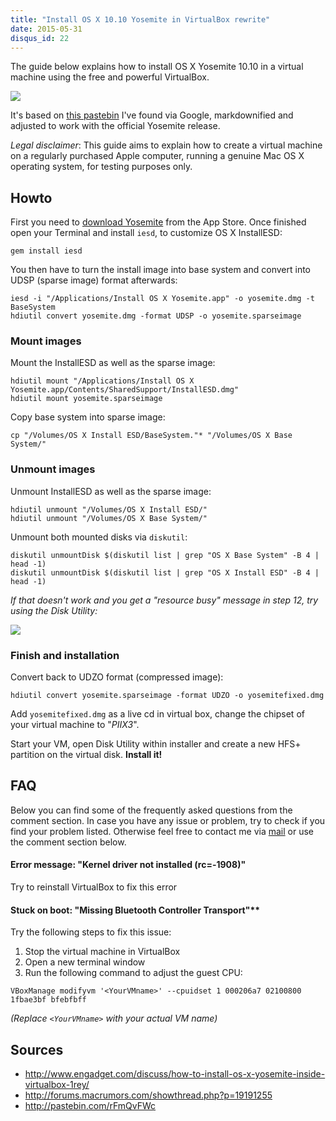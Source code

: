 ```yaml
---
title: "Install OS X 10.10 Yosemite in VirtualBox rewrite"
date: 2015-05-31
disqus_id: 22
---
```

The guide below explains how to install OS X Yosemite 10.10 in a virtual machine using the free and powerful VirtualBox.

![](https://i.imgur.com/72faPvJ.png)

It's based on [this pastebin](http://pastebin.com/rFmQvFWc) I've found via Google, markdownified and adjusted to work with the official Yosemite release.

*Legal disclaimer*: This guide aims to explain how to create a virtual machine on a regularly purchased Apple computer, running a genuine Mac OS X operating system, for testing purposes only.

## Howto

First you need to [download Yosemite](https://itunes.apple.com/de/app/os-x-yosemite/id915041082?mt=12) from the App Store. Once finished open your Terminal and install `iesd`, to customize OS X InstallESD:

```
gem install iesd
```

You then have to turn the install image into base system and convert into UDSP (sparse image) format afterwards:

```
iesd -i "/Applications/Install OS X Yosemite.app" -o yosemite.dmg -t BaseSystem
hdiutil convert yosemite.dmg -format UDSP -o yosemite.sparseimage
```

### Mount images

Mount the InstallESD as well as the sparse image:  

```
hdiutil mount "/Applications/Install OS X Yosemite.app/Contents/SharedSupport/InstallESD.dmg"
hdiutil mount yosemite.sparseimage
```

Copy base system into sparse image:  

```
cp "/Volumes/OS X Install ESD/BaseSystem."* "/Volumes/OS X Base System/"
```

### Unmount images

Unmount InstallESD as well as the sparse image:

```
hdiutil unmount "/Volumes/OS X Install ESD/"
hdiutil unmount "/Volumes/OS X Base System/"
```

Unmount both mounted disks via `diskutil`:

```
diskutil unmountDisk $(diskutil list | grep "OS X Base System" -B 4 | head -1)
diskutil unmountDisk $(diskutil list | grep "OS X Install ESD" -B 4 | head -1)
```

*If that doesn't work and you get a "resource busy" message in step 12, try using the Disk Utility:*

![](https://i.imgur.com/ZBNY9o9.gif)

### Finish and installation

Convert back to UDZO format (compressed image):

```
hdiutil convert yosemite.sparseimage -format UDZO -o yosemitefixed.dmg
```

Add `yosemitefixed.dmg` as a live cd in virtual box, change the chipset of your virtual machine to "_PIIX3_".

Start your VM, open Disk Utility within installer and create a new HFS+ partition on the virtual disk. **Install it!**

## FAQ

Below you can find some of the frequently asked questions from the comment section. In case you have any issue or problem, try to check if you find your problem listed. Otherwise feel free to contact me via [mail](mailto:j@frd.mn) or use the comment section below.

#### Error message: "Kernel driver not installed (rc=-1908)"

Try to reinstall VirtualBox to fix this error

#### Stuck on boot: "Missing Bluetooth Controller Transport"**

Try the following steps to fix this issue:

1. Stop the virtual machine in VirtualBox
2. Open a new terminal window
3. Run the following command to adjust the guest CPU:

```
VBoxManage modifyvm '<YourVMname>' --cpuidset 1 000206a7 02100800 1fbae3bf bfebfbff
```
*(Replace `<YourVMname>` with your actual VM name)*

## Sources

* http://www.engadget.com/discuss/how-to-install-os-x-yosemite-inside-virtualbox-1rey/
* http://forums.macrumors.com/showthread.php?p=19191255
* http://pastebin.com/rFmQvFWc
